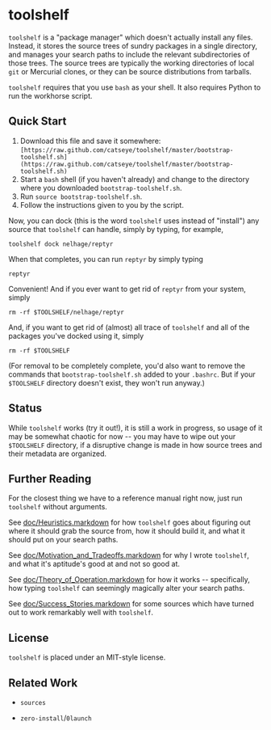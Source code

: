 toolshelf
=========

`toolshelf` is a "package manager" which doesn't actually install any files.
Instead, it stores the source trees of sundry packages in a single directory,
and manages your search paths to include the relevant subdirectories of those
trees.  The source trees are typically the working directories of local `git`
or Mercurial clones, or they can be source distributions from tarballs.

`toolshelf` requires that you use `bash` as your shell.  It also requires
Python to run the workhorse script.

Quick Start
-----------

1. Download this file and save it somewhere:
   `[https://raw.github.com/catseye/toolshelf/master/bootstrap-toolshelf.sh](https://raw.github.com/catseye/toolshelf/master/bootstrap-toolshelf.sh)`
2. Start a `bash` shell (if you haven't already) and change to the directory
   where you downloaded `bootstrap-toolshelf.sh`.
3. Run `source bootstrap-toolshelf.sh`.
4. Follow the instructions given to you by the script.

Now, you can dock (this is the word `toolshelf` uses instead of "install")
any source that `toolshelf` can handle, simply by typing, for example,

    toolshelf dock nelhage/reptyr

When that completes, you can run `reptyr` by simply typing

    reptyr

Convenient!  And if you ever want to get rid of `reptyr` from your system, simply

    rm -rf $TOOLSHELF/nelhage/reptyr

And, if you want to get rid of (almost) all trace of `toolshelf` and all of
the packages you've docked using it, simply

    rm -rf $TOOLSHELF

(For removal to be completely complete, you'd also want to remove the commands
that `bootstrap-toolshelf.sh` added to your `.bashrc`.  But if your `$TOOLSHELF`
directory doesn't exist, they won't run anyway.)

Status
------

While `toolshelf` works (try it out!), it is still a work in progress, so usage
of it may be somewhat chaotic for now -- you may have to wipe out your
`$TOOLSHELF` directory, if a disruptive change is made in how source trees and
their metadata are organized.

Further Reading
---------------

For the closest thing we have to a reference manual right now, just run
`toolshelf` without arguments.

See [doc/Heuristics.markdown](https://github.com/catseye/toolshelf/blob/master/doc/Heuristics.markdown)
for how `toolshelf` goes about figuring out where it should grab the source
from, how it should build it, and what it should put on your search paths.

See [doc/Motivation_and_Tradeoffs.markdown](https://github.com/catseye/toolshelf/blob/master/doc/Motivation_and_Tradeoffs.markdown)
for why I wrote `toolshelf`, and what it's aptitude's good at and not so good
at.

See [doc/Theory_of_Operation.markdown](https://github.com/catseye/toolshelf/blob/master/doc/Theory_of_Operation.markdown)
for how it works -- specifically, how typing `toolshelf` can seemingly
magically alter your search paths.

See [doc/Success_Stories.markdown](https://github.com/catseye/toolshelf/blob/master/doc/doc/Success_Stories.markdown)
for some sources which have turned out to work remarkably well with
`toolshelf`.

License
-------

`toolshelf` is placed under an MIT-style license.

Related Work
------------

* `sources`

* `zero-install`/`0launch`
